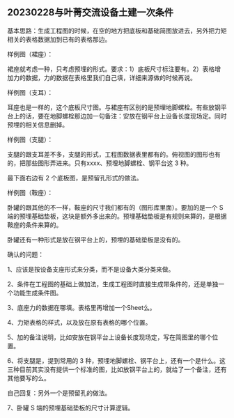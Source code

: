 ## 20230228与叶菁交流设备土建一次条件

基本思路：生成工程图的时候，在空的地方把底板和基础简图放进去，另外把力矩相关的表格数据加到已有的表格那边。

样例图（裙座）：

裙座就考虑一种，只考虑预埋的形式。要求：1）底板尺寸标注要有。2）表格增加力的数据，力的数据在表格里我们自己填，详细来源做的时候再说。

样例图（支耳）：

耳座也是一样的，这个底板尺寸图。与裙座有区别的是预埋地脚螺栓。有些放钢平台上的话，要在地脚螺栓那边加一句备注：安放在钢平台上设备长度现场定。同时预埋的相关信息删掉。

样例图（支腿）：

支腿的跟支耳差不多，支腿的形式，工程图数据表里都有的。俯视图的图形也有的，把那些图形弄进来。只有xxxx、预埋地脚螺栓、钢平台这 3 种。

最下面右边有 2 个底板图，是预留孔形式的做法。

样例图（鞍座）：

卧罐的跟其他的不一样，鞍座的尺寸我们都有的（图形库里面）。要加的是一个 S 端的预埋基础垫板，这块是额外多出来的。预埋基础垫板是有规则来算的，是根据鞍座的条件来算的。

卧罐还有一种形式是放在钢平台上的，预埋的基础垫板是没有的。


确认的问题：

1、应该是按设备支座形式来分类，而不是设备大类分类来做。

2、条件在工程图的基础上做加法，生成工程图时直接生成带条件的，还是单独一个功能生成条件图。

3、底座力的数据在哪填。表格里再增加一个Sheet么。

4、力矩表格的样式，以及放在原有表格的哪个位置。

5、加的备注说明，比如安放在钢平台上设备长度现场定，写在简图里的哪个位置。

6、将支腿是，提到常用的 3 种，预埋地脚螺栓、钢平台上，还有一个是什么。这三种目前其实没有提供一个标准的图，比如放钢平台上的，就给了一个备注，还有其他要写的么。

自己回复：另外一个是预留孔的做法。

7、卧罐 S 端的预埋基础垫板的尺寸计算逻辑。